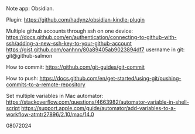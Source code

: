 Note app: Obsidian. 

Plugin: https://github.com/hadynz/obsidian-kindle-plugin

Multiple github accounts through ssh on one device: 
https://docs.github.com/en/authentication/connecting-to-github-with-ssh/adding-a-new-ssh-key-to-your-github-account
https://gist.github.com/oanhnn/80a89405ab9023894df7
username in git: git@github-salmon 

How to commit: 
https://github.com/git-guides/git-commit

How to push: 
https://docs.github.com/en/get-started/using-git/pushing-commits-to-a-remote-repository

Set multiple variables in Mac automator: 
https://stackoverflow.com/questions/4663982/automator-variable-in-shell-script
https://support.apple.com/guide/automator/add-variables-to-a-workflow-atmtr27896/2.10/mac/14.0

08072024